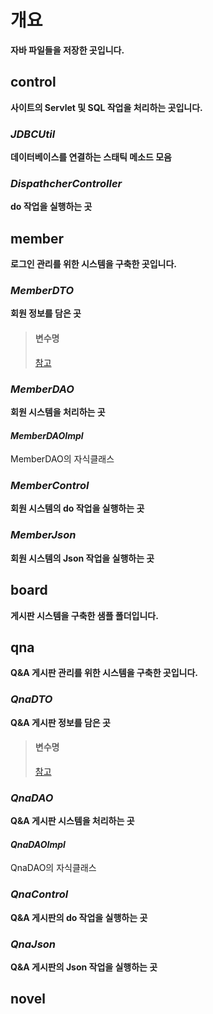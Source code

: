 # 개요
**자바 파일들을 저장한 곳입니다.**

## control
**사이트의 Servlet 및 SQL 작업을 처리하는 곳입니다.**

### *JDBCUtil*
**데이터베이스를 연결하는 스태틱 메소드 모음**

### *DispathcherController*
**do 작업을 실행하는 곳**

## member
**로그인 관리를 위한 시스템을 구축한 곳입니다.**

### *MemberDTO*
**회원 정보를 담은 곳**

> #### 변수명
> [참고](../database)

### *MemberDAO*
**회원 시스템을 처리하는 곳**

#### *MemberDAOImpl*
MemberDAO의 자식클래스

### *MemberControl*
**회원 시스템의 do 작업을 실행하는 곳**

### *MemberJson*
**회원 시스템의 Json 작업을 실행하는 곳**

## board
**게시판 시스템을 구축한 샘플 폴더입니다.**

## qna
**Q&A 게시판 관리를 위한 시스템을 구축한 곳입니다.**

### *QnaDTO*
**Q&A 게시판 정보를 담은 곳**

> #### 변수명
> [참고](../database)

### *QnaDAO*
**Q&A 게시판 시스템을 처리하는 곳**

#### *QnaDAOImpl*
QnaDAO의 자식클래스

### *QnaControl*
**Q&A 게시판의 do 작업을 실행하는 곳**

### *QnaJson*
**Q&A 게시판의 Json 작업을 실행하는 곳**

## novel
